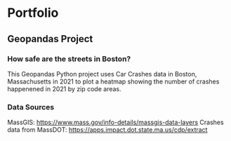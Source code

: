 # Portfolio
## Geopandas Project
### How safe are the streets in Boston?

This Geopandas Python project uses Car Crashes data in Boston, Massachusetts in 2021 to plot a heatmap showing the number of crashes happenened in 2021 by zip code areas.
### Data Sources

MassGIS: https://www.mass.gov/info-details/massgis-data-layers
Crashes data from MassDOT: https://apps.impact.dot.state.ma.us/cdp/extract
